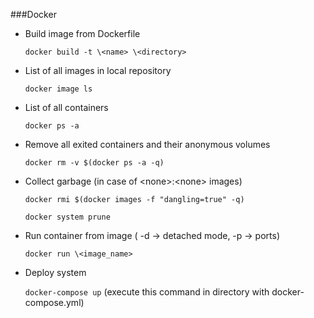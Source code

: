 ###Docker

* Build image from Dockerfile  
  
  `docker build -t \<name> \<directory>`    
* List of all images in local repository  
  
  `docker image ls`
* List of all containers  
  
  `docker ps -a`
* Remove all exited containers and their anonymous volumes  
  
  `docker rm -v $(docker ps -a -q)`

* Collect garbage (in case of \<none>:\<none> images)  

  `docker rmi $(docker images -f "dangling=true" -q)`  
    
  `docker system prune`

* Run container from image ( -d -> detached mode, -p -> ports)  
  
  `docker run \<image_name>`  
    
* Deploy system
  
  `docker-compose up` (execute this command in directory with docker-compose.yml)
